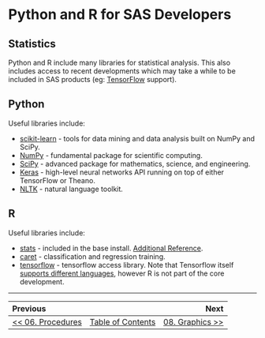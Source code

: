 # Python and R for SAS Developers

## Statistics

Python and R include many libraries for statistical analysis.  This also includes access to recent developments which may take a while to be included in SAS products (eg: [TensorFlow](https://www.tensorflow.org/) support).


## Python

Useful libraries include:

- [scikit-learn](http://scikit-learn.org/stable/) - tools for data mining and data analysis built on NumPy and SciPy.
- [NumPy](https://docs.scipy.org/doc/numpy/reference/) - fundamental package for scientific computing.
- [SciPy](https://docs.scipy.org/doc/scipy/reference/) - advanced package for mathematics, science, and engineering.
- [Keras](https://keras.io/) - high-level neural networks API running on top of either TensorFlow or Theano.
- [NLTK](http://www.nltk.org/) - natural language toolkit.


## R

Useful libraries include:

- [stats](https://stat.ethz.ch/R-manual/R-devel/library/stats/html/00Index.html) - included in the base install.  [Additional Reference](https://cran.r-project.org/doc/manuals/r-release/R-intro.html#Statistical-models-in-R).
- [caret](http://topepo.github.io/caret/index.html) - classification and regression training.
- [tensorflow](https://cran.r-project.org/web/packages/tensorflow/index.html) - tensorflow access library.  Note that Tensorflow itself [supports different languages](https://www.tensorflow.org/api_docs/), however R is not part of the core development.


---

| Previous       |                | Next           |
|:-------------- |:--------------:| --------------:|
| [&lt;&lt; 06. Procedures](06_Procedures.md) | [Table of Contents](00_TOC.md) | [08. Graphics &gt;&gt;](08_Graphics.md) |
